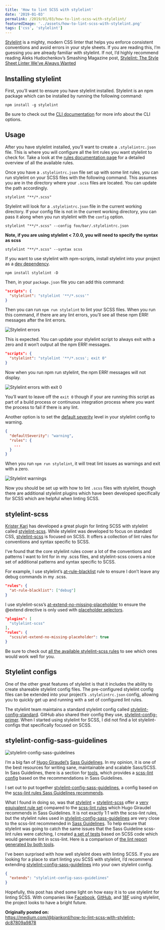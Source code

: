 ```yaml
---
title: 'How to lint SCSS with stylelint'
date: '2019-01-03'
permalink: /2019/01/03/how-to-lint-scss-with-stylelint/
featuredImage: '../assets/how-to-lint-scss-with-stylelint.png'
tags: ['css', 'stylelint']
---
```


[Stylelint](https://github.com/stylelint/stylelint) is a mighty, modern CSS linter that helps you enforce consistent conventions and avoid errors in your style sheets. If you are reading this, I’m guessing you are already familiar with stylelint. If not, I’d highly recommend reading Aleks Hudochenkov’s Smashing Magazine post, [Stylelint: The Style Sheet Linter We’ve Always Wanted](https://www.smashingmagazine.com/2016/05/stylelint-the-style-sheet-linter-weve-always-wanted/)

## Installing stylelint
First, you’ll want to ensure you have stylelint installed. Stylelint is an npm package which can be installed by running the following command:

```
npm install -g stylelint
```

Be sure to check out the [CLI documentation](https://stylelint.io/user-guide/cli/) for more info about the CLI options.

## Usage
After you have stylelint installed, you’ll want to create a `.stylelintrc.json` file. This is where you will configure all the lint rules you want stylelint to check for. Take a look at the [rules documentation page](https://github.com/stylelint/stylelint/blob/master/docs/user-guide/rules.md) for a detailed overview of all the available rules.

Once you have a `.stylelintrc.json` file set up with some lint rules, you can run stylelint on your SCSS files with the following command. This assumes you are in the directory where your `.scss` files are located. You can update the path accordingly.

```
stylelint "**/*.scss"
```

Stylelint will look for a `.stylelintrc.json` file in the current working directory. If your config file is not in the current working directory, you can pass it along when you run stylelint with the `config` option.

```
stylelint "**/*.scss" --config foo/bar/.stylelintrc.json
```

__Note, if you are using stylelint < 7.0.0, you will need to specify the syntax as scss__

```
stylelint "**/*.scss" --syntax scss
```

If you want to use stylelint with npm-scripts, install stylelint into your project as a [dev dependency](https://docs.npmjs.com/files/package.json#devdependencies).

```
npm install stylelint -D
```

Then, in your `package.json` file you can add this command:

```json
"scripts": {
  "stylelint": "stylelint '**/*.scss'"
}
```

Then you can run `npm run stylelint` to lint your SCSS files. When you run this command, if there are any lint errors, you’ll see all these npm ERR! messages after the lint errors.

![Stylelint errors](../assets/how-to-lint-scss-with-stylelint-1.png)

This is expected. You can update your stylelint script to always exit with a zero and it won’t output all the npm ERR! messages.

```json
"scripts": {
  "stylelint": "stylelint '**/*.scss'; exit 0"
}
```

Now when you run npm run stylelint, the npm ERR! messages will not display.

![Stylelint errors with exit 0](../assets/how-to-lint-scss-with-stylelint-2.png)

You’ll want to leave off the `exit 0` though if your are running this script as part of a build process or continuous integration process where you want the process to fail if there is any lint.

Another option is to set the [default severity](https://stylelint.io/user-guide/configuration/#defaultseverity) level in your stylelint config to warning.

```json
{
  "defaultSeverity": "warning",
  "rules": {
    ...
  }
}
```

When you run `npm run stylelint`, it will treat lint issues as warnings and exit with a zero.

![Stylelint warnings](../assets/how-to-lint-scss-with-stylelint-3.png)

Now you should be set up with how to lint `.scss` files with stylelint, though there are additional stylelint plugins which have been developed specifically for SCSS which are helpful when linting SCSS.

## stylelint-scss
[Krister Kari](https://twitter.com/kristerkari) has developed a great plugin for linting SCSS with stylelint called [stylelint-scss](https://github.com/kristerkari/stylelint-scss). While stylelint was developed to focus on standard CSS, [stylelint-scss](https://github.com/kristerkari/stylelint-scss) is focused on SCSS. It offers a collection of lint rules for conventions and syntax specific to SCSS.

I’ve found that the core stylelint rules cover a lot of the conventions and patterns I want to lint for in my .scss files, and stylelint-scss covers a nice set of additional patterns and syntax specific to SCSS.

For example, I use stylelint’s [at-rule-blacklist](https://stylelint.io/user-guide/rules/at-rule-blacklist/) rule to ensure I don’t leave any debug commands in my .scss.

```json
"rules": {
  "at-rule-blacklist": ["debug"]
}
```

I use stylelint-scss’s [at-extend-no-missing-placeholder](https://github.com/kristerkari/stylelint-scss/blob/master/src/rules/at-extend-no-missing-placeholder/README.md) to ensure the @extend directive is only used with [placeholder selectors](http://sass-lang.com/documentation/file.SASS_REFERENCE.html#placeholder_selectors_foo).

```json
"plugins": [
  "stylelint-scss"
],
"rules": {
  "scss/at-extend-no-missing-placeholder": true
}
```

Be sure to check out [all the available stylelint-scss rules](https://github.com/kristerkari/stylelint-scss#list-of-rules) to see which ones would work well for you.

## Stylelint configs
One of the other great features of stylelint is that it includes the ability to create shareable stylelint config files. The pre-configured stylelint config files can be extended into your project’s `.stylelintrc.json` config, allowing you to quickly get up and running with a set of configured lint rules.

The stylelint team maintains a standard stylelint config called [stylelint-config-standard](https://github.com/stylelint/stylelint-config-standard). GitHub also shared their config they use, [stylelint-config-primer](https://github.com/primer/primer/tree/master/tools/stylelint-config-primer). When I started using stylelint for SCSS, I did not find a lot stylelint-configs that specifically focused on SCSS.

## stylelint-config-sass-guidelines

![stylelint-config-sass-guidelines](../assets/how-to-lint-scss-with-stylelint-4.png)

I’m a big fan of [Hugo Giraudel’s](https://hugogiraudel.com/) [Sass Guidelines](https://sass-guidelin.es/). In my opinion, it is one of the best resources for writing sane, maintainable and scalable Sass/SCSS. In Sass Guidelines, there is a section for [tools](https://sass-guidelin.es/#tools), which provides a [scss-lint config](https://sass-guidelin.es/#scss-lint) based on the recommendations in Sass Guidelines.

I set out to put together [stylelint-config-sass-guidelines](https://github.com/bjankord/stylelint-config-sass-guidelines), a config based on the [scss-lint rules Sass Guidelines recommends](https://sass-guidelin.es/#scss-lint).

What I found in doing so, was that [stylelint](https://github.com/stylelint/stylelint) + [stylelint-scss](https://github.com/kristerkari/stylelint-scss) offer a [very equivalent rule set](https://github.com/bjankord/stylelint-config-sass-guidelines/wiki/Lint-Rule-Comparison) compared to the [scss-lint rules](https://sass-guidelin.es/#scss-lint) which Hugo Giraudel recommends in Sass Guidelines. It is not exactly 1:1 with the scss-lint rules, but the stylelint rules used in [stylelint-config-sass-guidelines](https://github.com/bjankord/stylelint-config-sass-guidelines) are very close to the scss-lint recommended in [Sass Guidelines](https://sass-guidelin.es/#scss-lint). To help ensure that stylelint was going to catch the same issues that the Sass Guideline scss-lint rules were catching, I created [a set of tests](https://github.com/bjankord/stylelint-config-sass-guidelines/tree/master/__tests__) based on SCSS code which would generate lint in scss-lint. Here is a comparison of [the lint report generated by both tools](https://github.com/bjankord/stylelint-config-sass-guidelines/wiki/Lint-Report-Comparison).

I’ve been surprised with how well stylelint does with linting SCSS. If you are looking for a place to start linting you SCSS with stylelint, I’d recommend extending [stylelint-config-sass-guidelines](https://github.com/bjankord/stylelint-config-sass-guidelines) into your own stylelint config.

```json
{
  "extends": "stylelint-config-sass-guidelines"
}
```

Hopefully, this post has shed some light on how easy it is to use stylelint for linting SCSS. With companies like [Facebook](https://code.fb.com/open-source/improving-css-quality-at-facebook-and-beyond/), [GitHub](https://github.com/primer/primer/tree/master/tools/stylelint-config-primer), and [18F](https://github.com/18F/stylelint-rules) using stylelint, the project looks to have a bright future.

__Originally posted on:__
<br />
https://medium.com/@bjankord/how-to-lint-scss-with-stylelint-dc87809a9878